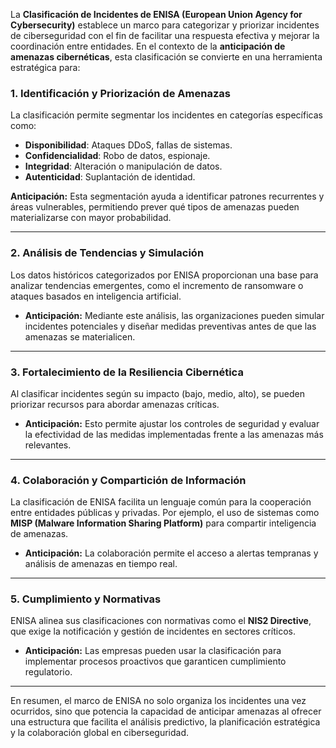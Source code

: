 La **Clasificación de Incidentes de ENISA (European Union Agency for Cybersecurity)** establece un marco para categorizar y priorizar incidentes de ciberseguridad con el fin de facilitar una respuesta efectiva y mejorar la coordinación entre entidades. En el contexto de la **anticipación de amenazas cibernéticas**, esta clasificación se convierte en una herramienta estratégica para:

### 1. **Identificación y Priorización de Amenazas**  
   La clasificación permite segmentar los incidentes en categorías específicas como:  
   - **Disponibilidad**: Ataques DDoS, fallas de sistemas.  
   - **Confidencialidad**: Robo de datos, espionaje.  
   - **Integridad**: Alteración o manipulación de datos.  
   - **Autenticidad**: Suplantación de identidad.  

   **Anticipación:** Esta segmentación ayuda a identificar patrones recurrentes y áreas vulnerables, permitiendo prever qué tipos de amenazas pueden materializarse con mayor probabilidad.

---

### 2. **Análisis de Tendencias y Simulación**  
   Los datos históricos categorizados por ENISA proporcionan una base para analizar tendencias emergentes, como el incremento de ransomware o ataques basados en inteligencia artificial.  
   - **Anticipación:** Mediante este análisis, las organizaciones pueden simular incidentes potenciales y diseñar medidas preventivas antes de que las amenazas se materialicen.

---

### 3. **Fortalecimiento de la Resiliencia Cibernética**  
   Al clasificar incidentes según su impacto (bajo, medio, alto), se pueden priorizar recursos para abordar amenazas críticas.  
   - **Anticipación:** Esto permite ajustar los controles de seguridad y evaluar la efectividad de las medidas implementadas frente a las amenazas más relevantes.

---

### 4. **Colaboración y Compartición de Información**  
   La clasificación de ENISA facilita un lenguaje común para la cooperación entre entidades públicas y privadas. Por ejemplo, el uso de sistemas como **MISP (Malware Information Sharing Platform)** para compartir inteligencia de amenazas.  
   - **Anticipación:** La colaboración permite el acceso a alertas tempranas y análisis de amenazas en tiempo real.

---

### 5. **Cumplimiento y Normativas**  
   ENISA alinea sus clasificaciones con normativas como el **NIS2 Directive**, que exige la notificación y gestión de incidentes en sectores críticos.  
   - **Anticipación:** Las empresas pueden usar la clasificación para implementar procesos proactivos que garanticen cumplimiento regulatorio.

---

En resumen, el marco de ENISA no solo organiza los incidentes una vez ocurridos, sino que potencia la capacidad de anticipar amenazas al ofrecer una estructura que facilita el análisis predictivo, la planificación estratégica y la colaboración global en ciberseguridad.